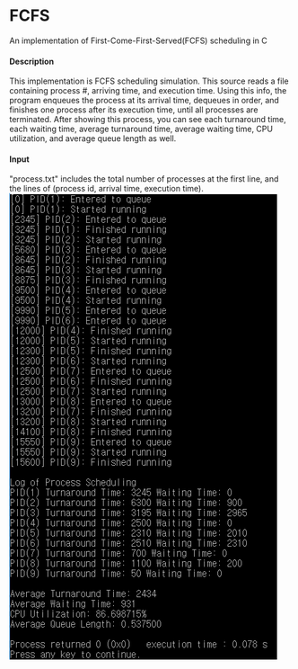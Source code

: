 # FCFS
An implementation of First-Come-First-Served(FCFS) scheduling in C  
  
#### Description  
This implementation is FCFS scheduling simulation. This source reads a file containing process #,
arriving time, and execution time. Using this info, the program enqueues the process at its arrival time,
dequeues in order, and finishes one process after its execution time, until all processes are terminated.
After showing this process, you can see each turnaround time, each waiting time,
average turnaround time, average waiting time, CPU utilization, and average queue length as well.  
  
#### Input  
"process.txt" includes the total number of processes at the first line, and 
the lines of (process id, arrival time, execution time).
&nbsp;  
![Example](./fcfs_pic.png)
